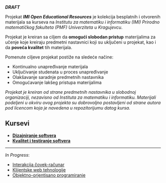 **_DRAFT_**

Projekat **_IMI Open Educational Resources_** je kolekcija besplatnih i otvorenih materijala sa kurseva na _Institutu za matematiku i informatiku (IMI) Prirodno matematičkog fakulteta (PMF) Univerziteta u Kragujevcu_.

Projekat je kreiran sa ciljem da **omogući slobodan pristup** materijalima za učenje koje kreiraju predmetni nastavnici koji su uključeni u projekat, kao i da **poveća kvalitet** tih materijala. 

Pomenute ciljeve projekat postiže na sledeće načine:
- Kontinualno unapređivanje materijala
- Uključivanje studenata u proces unapređivanje
- Olakšavanje saradnje predmetnih nastavnika
- Omogućavanje lakšeg pristupa materijalima

_Projekat je kreiran od strane predmetnih nastavnika u slobodnoj organizaciji, nezavisno od Instituta za matematiku i informatiku. Materijali podeljeni u okviru ovog projekta su dobrovoljno postavljeni od strane autora pod licencom koja je navedena u repozitorijumu datog kursa._

## Kursevi

- [**Dizajniranje softvera**](ds)
- [**Kvalitet i testiranje softvera**](kts)

---
_In Progress_:
- [Interakcija čovek-računar](icr)
- [Klijentske web tehnologije](kwt)
- [Objektno-orjentisano programiranje](oop)